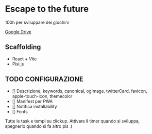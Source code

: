 # Escape to the future
100h per sviluppare dei giochini


[Google Drive](https://drive.google.com/drive/u/0/folders/1e7p1f-9vWEGVOWA2I3AZVjRHZYYfXbK2)

## Scaffolding
- React + Vite
- Pixi js

## TODO CONFIGURAZIONE
- [] Descrizione, keywords, canonical, ogImage, twitterCard, favicon, apple-touch-icon, themecolor
- [] Manifest per PWA
- [] Notifica installability
- [] Fonts

Tutte le task e tempi su clickup.
Attivare il timer quando si sviluppa, spegnerlo quando si fa altro pls :)